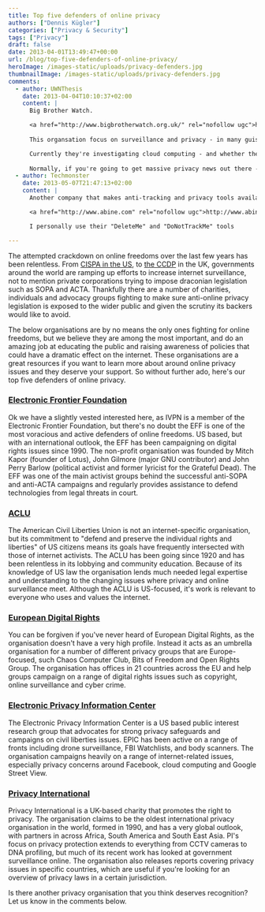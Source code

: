 ```yaml
---
title: Top five defenders of online privacy
authors: ["Dennis Kügler"]
categories: ["Privacy & Security"]
tags: ["Privacy"]
draft: false
date: 2013-04-01T13:49:47+00:00
url: /blog/top-five-defenders-of-online-privacy/
heroImage: /images-static/uploads/privacy-defenders.jpg
thumbnailImage: /images-static/uploads/privacy-defenders.jpg
comments:
  - author: UWNThesis
    date: 2013-04-04T10:10:37+02:00
    content: |
      Big Brother Watch.

      <a href="http://www.bigbrotherwatch.org.uk/" rel="nofollow ugc">http://www.bigbrotherwatch.org.uk/</a>
    
      This organsation focus on surveillance and privacy - in many guises.

      Currently they're investigating cloud computing - and whether the UK govt has put all it's civilians data at risk.
    
      Normally, if you're going to get massive privacy news out there - it's because Big Brother Watch have made it happen. They're awesome.
  - author: Techmonster
    date: 2013-05-07T21:47:13+02:00
    content: |
      Another company that makes anti-tracking and privacy tools available to internet users:

      <a href="http://www.abine.com" rel="nofollow ugc">http://www.abine.com</a>

      I personally use their "DeleteMe" and "DoNotTrackMe" tools

---
```

The attempted crackdown on online freedoms over the last few years has been relentless. From [CISPA in the US][1], to [the CCDP][2] in the UK, governments around the world are ramping up efforts to increase internet surveillance, not to mention private corporations trying to impose draconian legislation such as SOPA and ACTA. Thankfully there are a number of charities, individuals and advocacy groups fighting to make sure anti-online privacy legislation is exposed to the wider public and given the scrutiny its backers would like to avoid.

The below organisations are by no means the only ones fighting for online freedoms, but we believe they are among the most important, and do an amazing job at educating the public and raising awareness of policies that could have a dramatic effect on the internet. These organisations are a great resources if you want to learn more about around online privacy issues and they deserve your support. So without further ado, here's our top five defenders of online privacy.

### [Electronic Frontier Foundation][3]

Ok we have a slightly vested interested here, as IVPN is a member of the Electronic Frontier Foundation, but there's no doubt the EFF is one of the most voracious and active defenders of online freedoms. US based, but with an international outlook, the EFF has been campaigning on digital rights issues since 1990. The non-profit organisation was founded by Mitch Kapor (founder of Lotus), John Gilmore (major GNU contributor) and John Perry Barlow (political activist and former lyricist for the Grateful Dead). The EFF was one of the main activist groups behind the successful anti-SOPA and anti-ACTA campaigns and regularly provides assistance to defend technologies from legal threats in court.

### [ACLU][4]

The American Civil Liberties Union is not an internet-specific organisation, but its commitment to "defend and preserve the individual rights and liberties" of US citizens means its goals have frequently intersected with those of internet activists. The ACLU has been going since 1920 and has been relentless in its lobbying and community education. Because of its knowledge of US law the organisation lends much needed legal expertise and understanding to the changing issues where privacy and online surveillance meet. Although the ACLU is US-focused, it's work is relevant to everyone who uses and values the internet.

### [European Digital Rights][5]

You can be forgiven if you've never heard of European Digital Rights, as the organisation doesn't have a very high profile. Instead it acts as an umbrella organisation for a number of different privacy groups that are Europe-focused, such Chaos Computer Club, Bits of Freedom and Open Rights Group. The organisation has offices in 21 countries across the EU and help groups campaign on a range of digital rights issues such as copyright, online surveillance and cyber crime.

### [Electronic Privacy Information Center][6]

The Electronic Privacy Information Center is a US based public interest research group that advocates for strong privacy safeguards and campaigns on civil liberties issues. EPIC has been active on a range of fronts including drone surveillance, FBI Watchlists, and body scanners. The organisation campaigns heavily on a range of internet-related issues, especially privacy concerns around Facebook, cloud computing and Google Street View.

### [Privacy International][7]

Privacy International is a UK-based charity that promotes the right to privacy. The organisation claims to be the oldest international privacy organisation in the world, formed in 1990, and has a very global outlook, with partners in across Africa, South America and South East Asia. PI's focus on privacy protection extends to everything from CCTV cameras to DNA profiling, but much of its recent work has looked at government surveillance online. The organisation also releases reports covering privacy issues in specific countries, which are useful if you're looking for an overview of privacy laws in a certain jurisdiction.

Is there another privacy organisation that you think deserves recognition? Let us know in the comments below.

 [1]: /blog/status-update-current-threats-to-online-privacy/
 [2]: /blog/uk-online-spying-law-how-to-resist/
 [3]: https://www.eff.org/
 [4]: http://www.aclu.org/
 [5]: http://www.edri.org/
 [6]: http://epic.org/
 [7]: https://www.privacyinternational.org/

